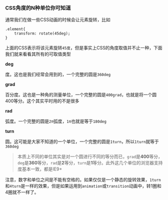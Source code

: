 ### CSS角度的N种单位你可知道

通常我们在做一些CSS动画的时候会让元素旋转，比如

```
.element{
    transform: rotate(45deg);
}
```

上面的CSS表示将该元素旋转`45度`，但是事实上CSS的角度取值并不止一种，下面我们就来看看其所有的可取值类型

**deg**

度。这也是我们经常会用到的，一个完整的圆是`360deg`

**grad**

百分度。这也是一种角的测量单位，一个完整的圆是`400grad`，也就是将一个圆400等分。这个其实平时用的不是很多

**rad**

弧度。一个完整的圆是`2π`弧度，`1π`也就是等于`180deg`

**turn**

圆。这可能是大家不知道的一个单位，一个完整的圆是`1turn`，所以`1turn`就等于`360deg`

>本质上不同的单位其实是对一个圆进行不同的等分而已，`grad`是**400**等分，`deg`是**360**等分，`rad`是**2**等分，`turn`是**1**等分。此外这几个单位的浏览器支持度基本一致，都是IE9+

注意，数字和单位之间是不能有空格的。如果仅仅是一个静态的旋转效果，`1turn`和`4turn`是一样的效果，但是如果运用到`animation`或`transition`动画中，转1圈和4圈就不一样了。